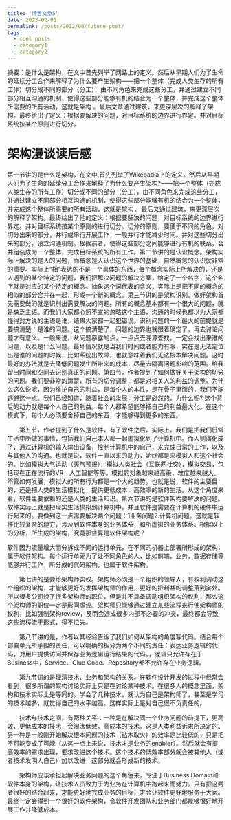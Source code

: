 ```yaml
---
title: '博客文章5'
date: 2023-02-01
permalink: /posts/2012/08/future-post/
tags:
  - cool posts
  - category1
  - category2
---
```


 摘要：是什么是架构，在文中首先列举了网路上的定义。然后从早期人们为了生命的延续分工合作来解释了为什么要产生架构——把一个整体（完成人类生存的所有工作）切分成不同的部分（分工），由不同角色来完成这些分工，并通过建立不同部分相互沟通的机制，使得这些部分能够有机的结合为一个整体，并完成这个整体所需要的所有活动，这就是架构 。最后文章通过建筑，来更深层次的解释了架构。最终给出了定义：根据要解决的问题，对目标系统的边界进行界定。并对目标系统按某个原则进行切分。

架构漫谈读后感
======

第一节讲的是什么是架构，在文中,首先列举了Wikepadia上的定义。然后从早期人们为了生命的延续分工合作来解释了为什么要产生架构?——把一个整体（完成人类生存的所有工作）切分成不同的部分（分工），由不同角色来完成这些分工，并通过建立不同部分相互沟通的机制，使得这些部分能够有机的结合为一个整体，并完成这个整体所需要的所有活动，这就是架构 。最后又通过建筑，来更深层次的解释了架构。最终给出了他的定义：根据要解决的问题，对目标系统的边界进行界定。并对目标系统按某个原则的进行切分。切分的原则，要便于不同的角色，对切分出来的部分，并行或串行开展工作，一般并行才能减少时间。并对这些切分出来的部分，设立沟通机制。根据前者，使得这些部分之间能够进行有机的联系，合并组装成为一个整体，完成目标系统的所有工作。第二节讲的是认识概念。架构实际上解决的是人的问题，而概念是人认识这个世界的基础，自然概念的认识就非常的重要。实际上“相“表达的不是一个具体的东西，每个概念实际上所解决的，还是人遇到的某个特定的问题，我们把解决问题的解决方案，给定了一个名字，这个名字就是对应的某个特定的概念。抽象这个词代表的含义，实际上是把不同的概念的相似的部分合并在一起，形成一个新的概念。第三节讲的是架构识别。做好架构首先需要做的就是识别出需要解决的问题。所有的概念基本都有一个很大的问题，就是缺乏主语。而我们大家都心照不宣的忽略这个主语，沟通的时候也都以为大家都懂得对方说的主语是谁，结果大家都一起犯错误。识别问题的一个最大的前提就是要搞清楚：是谁的问题。这个搞清楚了，问题的边界也就跟着确定了，再去讨论问题才有意义。一般来说，从问题暴露的点，一点点去溯源查找，一定会找出来谁的问题，以及是什么问题。最坏情况就是当我们时间或者能力有限，实在是无法定位出是谁的问题的时候，比如系统出故障，也就意味着我们无法根本解决问题。这时最好的办法就是去降低问题发生所带来的成本，尽量去隔离问题影响的范围。给我留出时间和空间去识别真正的问题。第四节，作者提到了如何做好关于架构的切分的问题。我们要非常的清楚，所有的切分调整，都是对相关人的利益的调整。为什么这么说呢，因为维护自己的利益，是每个人的本性，是在骨子里面的，我们不能逃避这一点。我们已经知道，随着社会的发展，分工是必然的，为什么呢? 这个背后的动力就是每个人自己的利益。每个人都希望能够把自己的利益最大化。在这个模式下，每个人必须要舍掉自己的东西，才能够得到更多的东西。

　　第五节，作者提到了什么是软件，有了软件之后，实际上，我们是把我们日常生活中所做的事情，包括我们自己本人都一起虚拟化到了计算机中。而人则演化成了，通过计算机的输入输出设备，控制计算机中的自己，来完成日常的工作，以及与其他人的沟通。也就是说，软件一直以来的动力，始终都是来模拟人和这个社会的。比如模拟大气运动（天气预报），模拟人类社会（互联网社交），模拟交易，包括现在正在流行的VR，人工智能等等。模拟的对象越来越高级，难度越来越大。不管如何发展，模拟人的所有行为都是一个大的趋势。也就是说，软件的主要目的，还是把人类的生活模拟化，提供更低成本，高效率的新的生活。从这个角度来看，软件主要依赖的还是人类的生活知识。第六节讲的是软件架构要解决的问题。软件实际上就是把现实生活模拟到计算机中，并且软件是需要在计算机的硬件中运行起来的。要做到这一点需要解决两个问题：1业务问题2.计算机问题。这就是软件比较复杂的地方，涉及到软件本身的业务体系，和所虚拟的业务体系。根据以上的分析，所生成的架构，究竟那些算是软件架构呢？

软件因为流量增大而分拆成不同的运行单元，在不同的机器上部署所形成的架构，属于软件架构。每个运行单元为了让不同角色的人，比如前端，业务，数据存储等能够并行工作，所分成的代码架构，也属于软件架构。

　　第七讲的是要给架构师实权。架构师必须是一个组织的领导人，有权利调动这个组织的架构，才能够更好的发挥架构师的作用，更好的把利益的调整落到实处。所以很多公司设了很多架构师的职位，但是并不具备调动组织架构的权利，那么这个架构师的职位一定是形同虚设。架构师只能够通过建立某些流程来行使架构师的权利，比如强制架构review，反而会造成很多内部不必要的冲突，最终都会导致这些流程流于形式，得不偿失。

　　第八节讲的是，作者以其经验告诉了我们如何从架构的角度写代码。结合每个部署单元所承担的责任，可以明确的拆分为两个不同的责任：表达业务逻辑的代码，对用户提供访问并保存业务逻辑运行结果的代码。，逻辑只允许存在于Business中，Service、Glue Code、Repository都不允许存在业务逻辑。

　　第九节讲的是理清技术、业务和架构的关系。在软件设计开发的过程中经常会看到，很多所谓的架构讨论实际上只是在讨论某种技术。在很多人的概念里面，架构和技术实际上是等同的。学会了几种技术，就认为自己是架构师了，甚至是学习的技术越多，就觉得自己的水平越高。这样实际上是对自己很不负责任的。

　　技术与技术之间，有两种关系：一种是在解决同一个业务问题的前提下，更高效，更低成本的技术，会淘汰低效，高成本的技术。这是人类利益诉求所决定的。另一种是一般刚开始解决根本问题的技术（钻木取火）的效率是比较低的，只是把不可能变成了可能（从这一点上来说，技术才是业务的enabler）。然后就会有提高效率的需求出现，要求改进这个技术。这个技术的低效率部分就会被其他人（或者技术发明人自己）加以改进，这部分就会形成新的技术。

　　架构师应该承担起解决业务问题的这个角色来，专注于Business Domain和软件本身的架构，让技术人员致力于为业务在计算机中跑起来而努力。只有把这两者很好的结合起来，才能更好地完成业务的目标，才会让软件更好地服务于大家。最终一定会得到一个很好的软件架构，令软件开发团队和业务部门都能够很好地开展工作并降低成本。
